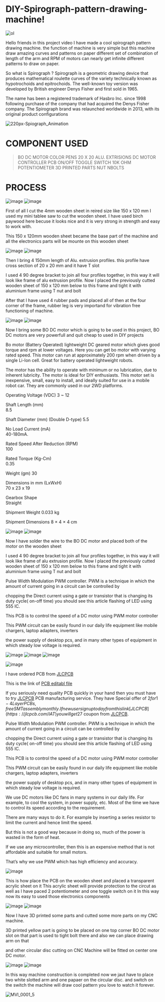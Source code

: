 # DIY-Spirograph-pattern-drawing-machine!

![ol](https://user-images.githubusercontent.com/19898602/147870275-47d878b1-32e7-4b73-94b6-fa7753837486.png)


Hello friends in this project video I have made a cool spirograph pattern drawing machine. the function of machine is very simple but this machine draw amazing curves and patterns on paper different set of combination of length of the arm and RPM of motors can nearly get infinite different patterns to draw on paper.

So what is Spirograph ?
Spirograph is a geometric drawing device that produces mathematical roulette curves of the variety technically known as hypotrochoids and epitrochoids. The well-known toy version was developed by British engineer Denys Fisher and first sold in 1965.

The name has been a registered trademark of Hasbro Inc. since 1998 following purchase of the company that had acquired the Denys Fisher company. The Spirograph brand was relaunched worldwide in 2013, with its original product configurations


![220px-Spiograph_Animation](https://user-images.githubusercontent.com/19898602/147870317-5d99051c-b8fc-4ca5-b345-4c40864a0ab2.gif)


# COMPONENT USED

> BO DC MOTOR
> COLOR PENS
> 20 X 20 ALU. EXTRISIONS
> DC MOTOR CONTROLLER PCB
> ON/OFF TOGGLE SWITCH
> 10K OHM POTENTIOMETER
> 3D PRINTED PARTS 
> NUT NBOLTS

# PROCESS

![image](https://user-images.githubusercontent.com/19898602/147870384-647bec0d-5cef-4e44-a1fd-0aed0c077c8f.png)
![image](https://user-images.githubusercontent.com/19898602/147870389-65b5c651-cac3-4466-9d96-af91e3ce8425.png)


First of all I cut the 4mm wooden sheet in reired size like 150 x 120 mm
I used my mini tablee saw to cut the wooden sheet.
I have used birch paywood here becuse it looks nice and it is very strong in strength and easy to work with.

This 150 x 120mm wooden sheet became the base part of the machine and all the electronics parts will be mounte on this 
wooden sheet

![image](https://user-images.githubusercontent.com/19898602/147870476-d597aed1-c9b1-4f50-bf9f-2fd9e5360d27.png)
![image](https://user-images.githubusercontent.com/19898602/147870492-404ac235-09a0-4a95-b1ae-6c18825e2d5c.png)


Then I bring 4 150mm length of Alu. extrusion profiles. this profile have cross section of 20 x 20 mm and it have T slot

I used 4 90 degree bracket to join all four profiles together, in this way it will look like frame of alu extrusion profile.
Now I placed the previously cutted wooden sheet of 150 x 120 mm below to this frame and tight it with aluminium frame using T nut and bolt

After that I have used 4 rubber pads and placed all of then at the four corner of the frame, rubber leg is very importand for vibration free
functioning of machine.


![image](https://user-images.githubusercontent.com/19898602/147870605-313adeaa-4fc3-45bc-8093-af30a162f764.png)
![image](https://user-images.githubusercontent.com/19898602/147870608-abc229e5-18a3-4afb-9e6f-8ed6533cb5b8.png)


Now I bring some BO DC motor which is going to be used in this project, BO DC motors are very powerfull and quit cheap to used in DIY projects

Bo motor (Battery Operated) lightweight DC geared motor which gives good torque and rpm at lower voltages. Here you can get bo motor with varying rated speed. This motor can run at approximately 200 rpm when driven by a single Li-Ion cell. Great for battery operated lightweight robots.

The motor has the ability to operate with minimum or no lubrication, due to inherent lubricity. The motor is ideal for DIY enthusiasts. This motor set is inexpensive, small, easy to install, and ideally suited for use in a mobile robot car. They are commonly used in our 2WD platforms.

Operating Voltage (VDC)	
3 ~ 12

Shaft Length (mm)	
8.5

Shaft Diameter (mm)	
(Double D-type)
5.5

No Load Current (mA)	
40-180mA.

Rated Speed After Reduction (RPM)	
100

Rated Torque (Kg-Cm)	
0.35

Weight (gm)	
30

Dimensions in mm (LxWxH)	
70 x 23 x 19

Gearbox Shape	
Straight

Shipment Weight	
0.033 kg

Shipment Dimensions	
8 × 4 × 4 cm


![image](https://user-images.githubusercontent.com/19898602/147870674-3ef835c0-d5f0-4792-93df-87c8d605c9c1.png)
![image](https://user-images.githubusercontent.com/19898602/147870686-0dc923f3-46db-4690-a5b3-b5d202feb9cb.png)

Now I have solder the wire to the BO DC motor and placed both of the motor on the wooden sheet

I used 4 90 degree bracket to join all four profiles together, in this way it will look like frame of alu extrusion profile.
Now I placed the previously cutted wooden sheet of 150 x 120 mm below to this frame and tight it with aluminium frame using T nut and bolt



Pulse Width Modulation PWM controller. PWM is a technique in which the amount of current going in a circuit can be controlled by

chopping the Direct current using a gate or transistor that is changing its duty cycle( on-off time) you should see this article flashing of LED using 555 IC.

This PCB is to control the speed of a DC motor using PWM motor controller

This PWM circuit can be easily found in our daily life equipment like mobile chargers, laptop adapters, inverters

the power supply of desktop pcs, and in many other types of equipment in which steady low voltage is required.



![image](https://user-images.githubusercontent.com/19898602/147870730-16657ba9-6439-4c10-882a-90475e91cbce.png)
![image](https://user-images.githubusercontent.com/19898602/147870802-c26f87ce-4659-473b-97ec-e612c21c1d12.png)
![image](https://user-images.githubusercontent.com/19898602/147870816-57f0c5f6-017a-45e7-94c1-313fed5258e5.png)

![image](https://user-images.githubusercontent.com/19898602/147870748-043b5d3a-d311-47f7-b3b1-8723f28ca376.png)


I have ordered PCB from [JLCPCB](https://jlcpcb.com/IAT )

This is the link of [PCB editabl file](https://oshwlab.com/sharmaz747/multipurpose-pcb)

If you seriously need quality PCB quickly in your hand then you must have to try [JLCPCB](https://jlcpcb.com/IAT ) PCB manufacturing service.
They have Special offer of $2 for 1-4 Layer PCBs, free SMT assembly monthly.
If new user signup today from this link [JLCPCB](https://jlcpcb.com/IAT ) you will get 27$ coupon from [JLCPCB](https://jlcpcb.com/IAT ).


Pulse Width Modulation PWM controller. PWM is a technique in which the amount of current going in a circuit can be controlled by

chopping the Direct current using a gate or transistor that is changing its duty cycle( on-off time) you should see this article flashing of LED using 555 IC.

This PCB is to control the speed of a DC motor using PWM motor controller

This PWM circuit can be easily found in our daily life equipment like mobile chargers, laptop adapters, inverters

the power supply of desktop pcs, and in many other types of equipment in which steady low voltage is required.

We use DC motors like DC fans in many systems in our daily life. For example, to cool the system, in power supply, etc. Most of the time we have to control its speed according to the requirement.

There are many ways to do it. For example by inserting a series resistor to limit the current and hence limit the speed.

But this is not a good way because in doing so, much of the power is wasted in the form of heat.

If we use any microcontroller, then this is an expensive method that is not affordable and suitable for small motors.

That’s why we use PWM which has high efficiency and accuracy.


![image](https://user-images.githubusercontent.com/19898602/147870860-f503eea8-0aa8-449f-952b-e6558714ccf6.png)

This is how place the PCB on the wooden sheet and placed a transparent 
acrylic sheet on it
This acrylic sheet will provide protection to the circut
as well as I have paced 2 potentiometer and one toggle switch on it 
In this way now its easy to used those electronics components

![image](https://user-images.githubusercontent.com/19898602/147870926-13faa46f-6468-4f75-b951-a88158704ea7.png)
![image](https://user-images.githubusercontent.com/19898602/147870936-5ffdd945-57b0-4e6f-9f45-025c030f861e.png)


Now I have 3D printed some parts and cutted some more parts on my CNC machine.

3D printed yellow part is going to be placed on one top corner BO DC motor
slot on that part is used to tight bolt there and also we can place drawing arm on that

and other circular disc cutting on CNC Machine will be fitted on center one DC motor.


![image](https://user-images.githubusercontent.com/19898602/147871014-09ad86ec-b153-4d8e-8f76-d33b0f01c8a6.png)
![image](https://user-images.githubusercontent.com/19898602/147871023-32747a5b-1a5b-4489-989b-4359298eb594.png)


In this way machine construction is completed now we jaut have to place two white slotted arm
and one papaer on the circular disc. and switch on the switch the machine will draw cool pattern you love to watch it forever.

![MVI_0001_5](https://user-images.githubusercontent.com/19898602/147871092-a1fe5d1b-ab0f-4cc0-9076-faaa087f565f.gif)








